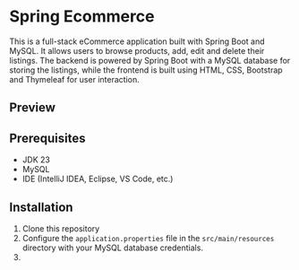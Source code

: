 # Spring Ecommerce

This is a full-stack eCommerce application built with Spring Boot and MySQL. It allows users to browse products, add, edit and delete their listings. The backend is powered by Spring Boot with a MySQL database for storing the listings, while the frontend is built using HTML, CSS, Bootstrap and Thymeleaf for user interaction.

## Preview

## Prerequisites
* JDK 23
* MySQL
* IDE (IntelliJ IDEA, Eclipse, VS Code, etc.)


## Installation
1. Clone this repository
2. Configure the `application.properties` file in the `src/main/resources` directory with your MySQL database credentials.
3.
